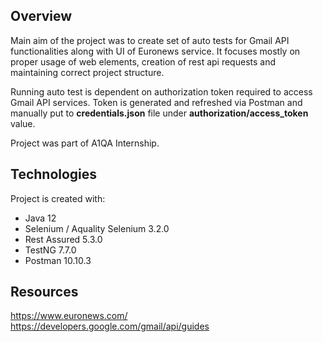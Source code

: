 ## Overview 
Main aim of the project was to create set of auto tests for Gmail API functionalities along with UI of Euronews service. It focuses mostly on proper usage of web elements, creation of rest api requests and maintaining correct project structure. 

Running auto test is dependent on authorization token required to access Gmail API services. Token is generated and refreshed via Postman and manually put to **credentials.json** file under **authorization/access_token** value.

Project was part of A1QA Internship.

## Technologies
Project is created with:
-	Java 12
-	Selenium  / Aquality Selenium 3.2.0
-	Rest Assured 5.3.0
-	TestNG 7.7.0
-	Postman 10.10.3

## Resources
https://www.euronews.com/
https://developers.google.com/gmail/api/guides
